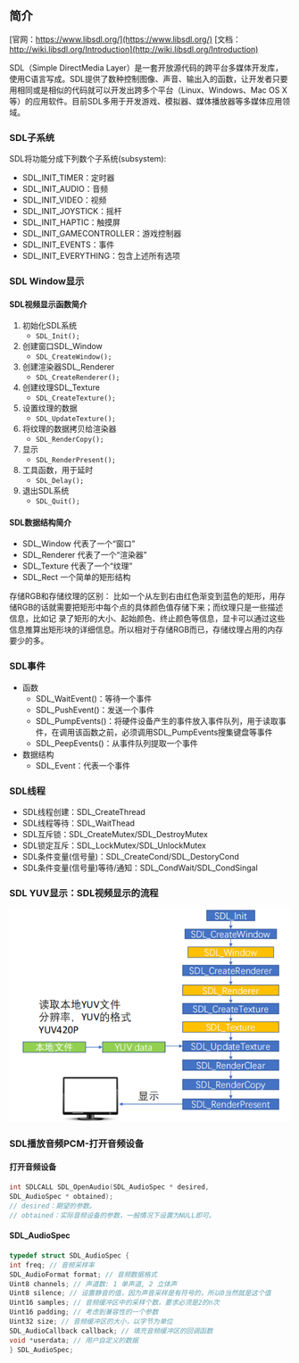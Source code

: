 
## 简介

[官网：https://www.libsdl.org/](https://www.libsdl.org/)
[文档：http://wiki.libsdl.org/Introduction](http://wiki.libsdl.org/Introduction)

SDL（Simple DirectMedia Layer）是一套开放源代码的跨平台多媒体开发库，使用C语言写成。SDL提供了数种控制图像、声音、输出入的函数，让开发者只要用相同或是相似的代码就可以开发出跨多个平台（Linux、Windows、Mac OS X等）的应用软件。目前SDL多用于开发游戏、模拟器、媒体播放器等多媒体应用领域。

### SDL子系统

SDL将功能分成下列数个子系统(subsystem):
* SDL_INIT_TIMER：定时器
* SDL_INIT_AUDIO：音频
* SDL_INIT_VIDEO：视频
* SDL_INIT_JOYSTICK：摇杆
* SDL_INIT_HAPTIC：触摸屏
* SDL_INIT_GAMECONTROLLER：游戏控制器
* SDL_INIT_EVENTS：事件
* SDL_INIT_EVERYTHING：包含上述所有选项

### SDL Window显示

#### SDL视频显示函数简介

1. 初始化SDL系统
    * ```SDL_Init();```
2. 创建窗口SDL_Window
    * ```SDL_CreateWindow();```
3. 创建渲染器SDL_Renderer
    * ```SDL_CreateRenderer();```
4. 创建纹理SDL_Texture
    * ```SDL_CreateTexture();```
5. 设置纹理的数据
    * ```SDL_UpdateTexture();```
6. 将纹理的数据拷贝给渲染器
    * ```SDL_RenderCopy();```
7. 显示
    * ```SDL_RenderPresent();```
8. 工具函数，用于延时
    * ```SDL_Delay();```
9. 退出SDL系统
    * ```SDL_Quit();```

#### SDL数据结构简介

* SDL_Window 代表了一个“窗口”
* SDL_Renderer 代表了一个“渲染器”
* SDL_Texture 代表了一个“纹理”
* SDL_Rect 一个简单的矩形结构

存储RGB和存储纹理的区别：
比如一个从左到右由红色渐变到蓝色的矩形，用存储RGB的话就需要把矩形中每个点的具体颜色值存储下来；而纹理只是一些描述信息，比如记
录了矩形的大小、起始颜色、终止颜色等信息，显卡可以通过这些信息推算出矩形块的详细信息。所以相对于存储RGB而已，存储纹理占用的内存
要少的多。

### SDL事件

* 函数
    * SDL_WaitEvent()：等待一个事件
    * SDL_PushEvent()：发送一个事件
    * SDL_PumpEvents()：将硬件设备产生的事件放入事件队列，用于读取事件，在调用该函数之前，必须调用SDL_PumpEvents搜集键盘等事件
    * SDL_PeepEvents()：从事件队列提取一个事件
* 数据结构
    * SDL_Event：代表一个事件

### SDL线程

* SDL线程创建：SDL_CreateThread
* SDL线程等待：SDL_WaitThead
* SDL互斥锁：SDL_CreateMutex/SDL_DestroyMutex
* SDL锁定互斥：SDL_LockMutex/SDL_UnlockMutex
* SDL条件变量(信号量)：SDL_CreateCond/SDL_DestoryCond
* SDL条件变量(信号量)等待/通知：SDL_CondWait/SDL_CondSingal

### SDL YUV显示：SDL视频显示的流程

![SDL视频显示的流程](../../resource/音视频学习/SDL视频显示的流程.png)

### SDL播放音频PCM-打开音频设备

#### 打开音频设备

```C++
int SDLCALL SDL_OpenAudio(SDL_AudioSpec * desired, 
SDL_AudioSpec * obtained); 
// desired：期望的参数。
// obtained：实际音频设备的参数，一般情况下设置为NULL即可。
```

#### SDL_AudioSpec

```C++
typedef struct SDL_AudioSpec {
int freq; // 音频采样率
SDL_AudioFormat format; // 音频数据格式
Uint8 channels; // 声道数: 1 单声道, 2 立体声
Uint8 silence; // 设置静音的值，因为声音采样是有符号的，所以0当然就是这个值
Uint16 samples; // 音频缓冲区中的采样个数，要求必须是2的n次
Uint16 padding; // 考虑到兼容性的一个参数
Uint32 size; // 音频缓冲区的大小，以字节为单位
SDL_AudioCallback callback; // 填充音频缓冲区的回调函数
void *userdata; // 用户自定义的数据
} SDL_AudioSpec;
```